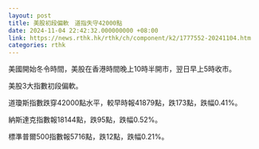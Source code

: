 ```yaml
---
layout: post
title: 美股初段偏軟　道指失守42000點
date: 2024-11-04 22:42:32.000000000 +08:00
link: https://news.rthk.hk/rthk/ch/component/k2/1777552-20241104.htm
categories: rthk
---
```


美國開始冬令時間，美股在香港時間晚上10時半開市，翌日早上5時收市。

美股3大指數初段偏軟。

道瓊斯指數跌穿42000點水平，較早時報41879點，跌173點，跌幅0.41%。

納斯達克指數報18144點，跌95點，跌幅0.52%。

標準普爾500指數報5716點，跌12點，跌幅0.21%。

